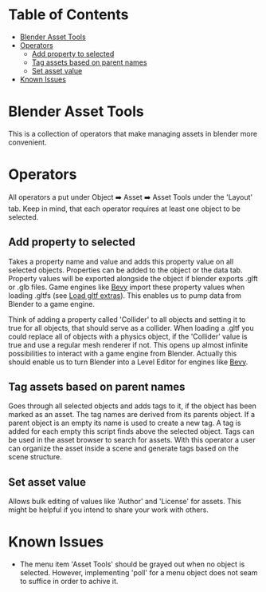 # Table of Contents
- [Blender Asset Tools](#blender-asset-tools)
- [Operators](#operators)
    - [Add property to selected](#add-property-to-selected)
    - [Tag assets based on parent names](#tag-assets-based-on-parent-names)
    - [Set asset value](#set-asset-value)
- [Known Issues](#known-issues)

# Blender Asset Tools
This is a collection of operators that make managing assets in blender more convenient. 

# Operators
All operators a put under Object :arrow_right: Asset :arrow_right: Asset Tools under the 'Layout' tab. Keep in mind, that each operator requires at least one object to be selected.

## Add property to selected
Takes a property name and value and adds this property value on all selected objects. Properties can be added to the object or the data tab. Property values will be exported alongside the object if blender exports .glft or .glb files. Game engines like [Bevy](https://bevyengine.org/) import these property values when loading .gltfs (see [Load gltf extras](https://bevyengine.org/examples/3d-rendering/load-gltf-extras)). This enables us to pump data from Blender to a game engine. 

Think of adding a property called 'Collider' to all objects and setting it to true for all objects, that should serve as a collider. When loading a .gltf you could replace all of objects with a physics object, if the 'Collider' value is true and use a regular mesh renderer if not. This opens up almost infinite possibilities to interact with a game engine from Blender. Actually this should enable us to turn Blender into a Level Editor for engines like [Bevy](https://bevyengine.org/).

## Tag assets based on parent names
Goes through all selected objects and adds tags to it, if the object has been marked as an asset. The tag names are derived from its parents object. If a parent object is an empty its name is used to create a new tag. A tag is added for each empty this script finds above the selected object. Tags can be used in the asset browser to search for assets.
With this operator a user can organize the asset inside a scene and generate tags based on the scene structure.

## Set asset value
Allows bulk editing of values like 'Author' and 'License' for assets. This might be helpful if you intend to share your work with others.

# Known Issues
- The menu item 'Asset Tools' should be grayed out when no object is selected. However, implementing 'poll' for a menu object does not seam to suffice in order to achive it.  
